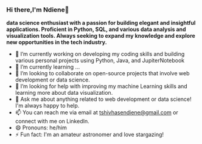 ### Hi there,I'm Ndiene👋 
**data science enthusiast with a passion for building elegant and insightful applications. Proficient in Python, SQL, and various data analysis and visualization tools. Always seeking to expand my knowledge and explore new opportunities in the tech industry.**
- 🔭 I’m currently working on developing my coding skills and building various personal projects using Python, Java, and JupiterNotebook
- 🌱 I’m currently learning ...
- 👯 I’m looking to collaborate on open-source projects that involve web development or data science.
- 🤔 I’m looking for help with improving my machine Learning skills and learning more about data visualization.
- 💬 Ask me about anything related to web development or data science! I'm always happy to help.
- 📫 You can reach me via email at tshivhasendiene@gmail.com or connect with me on LinkedIn.
- 😄 Pronouns: he/him
- ⚡ Fun fact: I'm an amateur astronomer and love stargazing!
<!--
**TshivhaseNdiene/TshivhaseNdiene** is a ✨ _special_ ✨ repository because its `README.md` (this file) appears on your GitHub profile.

Here are some ideas to get you started:

- 🔭 I’m currently working on developing my coding skills and building various personal projects using Python, Java, and JupiterNotebook
- 🌱 I’m currently learning ...
- 👯 I’m looking to collaborate on open-source projects that involve web development or data science.
- 🤔 I’m looking for help with improving my machine Learning skills and learning more about data visualization.
- 💬 Ask me about anything related to web development or data science! I'm always happy to help.
- 📫 You can reach me via email at tshivhasendiene@gmail.com or connect with me on LinkedIn.
- 😄 Pronouns: he/him
- ⚡ Fun fact: I'm an amateur astronomer and love stargazing!
-->
